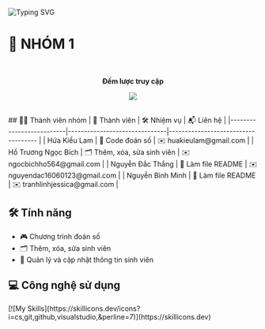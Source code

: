 <!--Title @LXN-->
![Typing SVG](https://readme-typing-svg.herokuapp.com/?color=00b3ff&size=35&center=true&vCenter=true&width=1000&lines=HELLO👋;Nhóm+1;Welcome!) 

# 🌟 NHÓM 1

<div align="center">
<br><p align="centre"><b> Đếm lược truy cập</b></p>  
<p align="center"><img align="center" src="https://profile-counter.glitch.me/{Hua-Kieu-Lam}/count.svg" /></p> 
<br>
</div>
## 🧑‍💻 Thành viên nhóm
| 👤 Thành viên            | 🛠️ Nhiệm vụ                  | 📬 Liên hệ                         |
|--------------------------|-------------------------------|------------------------------------ |
| Hứa Kiều Lam            | 🔢 Code đoán số                | ✉️ huakieulam@gmail.com            |
| Hồ Trương Ngọc Bích     | 🗂 Thêm, xóa, sửa sinh viên    | ✉️ ngocbichho564@gmail.com         |
| Nguyễn Đắc Thắng        | 📄 Làm file README             | ✉️ nguyendac16060123@gmail.com     |
| Nguyễn Bình Minh        | 📄 Làm file README             | ✉️ tranhlinhjessica@gmail.com      |

## 🛠 Tính năng
- 🎮 Chương trình đoán số
- 🗂 Thêm, xóa, sửa sinh viên
- 📄 Quản lý và cập nhật thông tin sinh viên
## 💻 Công nghệ sử dụng
<p>
[![My Skills](https://skillicons.dev/icons?i=cs,git,github,visualstudio,&perline=7)](https://skillicons.dev)
</p>
